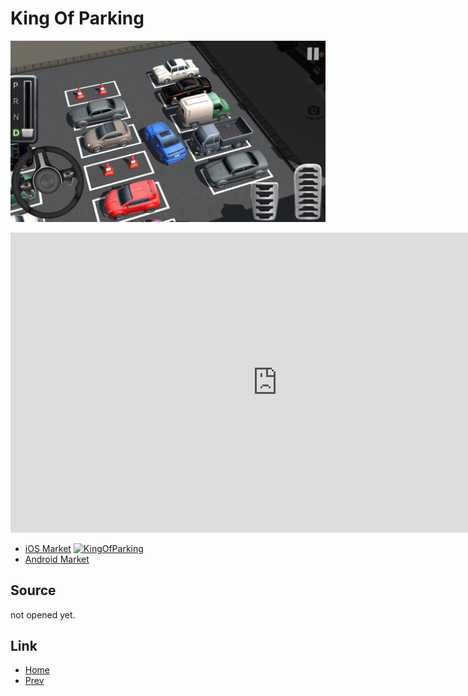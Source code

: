 
# King Of Parking

![KingOfParking](KingOfParking.jpg)

<iframe width="854" height="480" src="https://www.youtube.com/embed/qJ8jgXvVZZo" frameborder="0" allowfullscreen></iframe>

* [iOS Market](https://itunes.apple.com/kr/app/%ED%82%B9%EC%98%A4%EB%B8%8C%ED%8C%8C%ED%82%B9/id1438588245?mt=8)
[![KingOfParking](http://img.youtube.com/vi/qJ8jgXvVZZo/1.jpg)](https://www.youtube.com/watch?v=qJ8jgXvVZZo)
* [Android Market](https://play.google.com/store/apps/details?id=com.polygontek.tkop)

## Source

not opened yet.

## Link

* [Home](../README.md)
* [Prev](../ShootingManiac/ShootingManiac.md)

